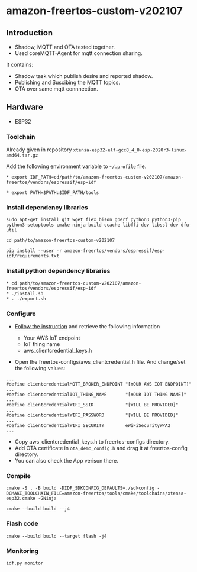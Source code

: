 # amazon-freertos-custom-v202107
## Introduction
* Shadow, MQTT and OTA tested together.
* Used coreMQTT-Agent for mqtt connection sharing.

It contains:
* Shadow task which publish desire and reported shadow.
* Publishing and Suscibing the MQTT topics.
* OTA over same mqtt connnection.

## Hardware

- ESP32


### Toolchain

Already given in repository `xtensa-esp32-elf-gcc8_4_0-esp-2020r3-linux-amd64.tar.gz`

Add the following environment variable to `~/.profile` file.

```shell script
* export IDF_PATH=cd/path/to/amazon-freertos-custom-v202107/amazon-freertos/vendors/espressif/esp-idf

* export PATH=$PATH:$IDF_PATH/tools

```

### Install dependency libraries 
```shell script
sudo apt-get install git wget flex bison gperf python3 python3-pip python3-setuptools cmake ninja-build ccache libffi-dev libssl-dev dfu-util

cd path/to/amazon-freertos-custom-v202107

pip install --user -r amazon-freertos/vendors/espressif/esp-idf/requirements.txt
```

### Install python dependency libraries 
```shell script
* cd path/to/amazon-freertos-custom-v202107/amazon-freertos/vendors/espressif/esp-idf
* ./install.sh
* . ./export.sh
```

### Configure
* [Follow the instruction](https://docs.aws.amazon.com/freertos/latest/userguide/freertos-prereqs.html) and retrieve the following information 

   * Your AWS IoT endpoint
   * IoT thing name
   * aws_clientcredential_keys.h
* Open the freertos-configs/aws_clientcredential.h file. And change/set the following values:

```
...
#define clientcredentialMQTT_BROKER_ENDPOINT "[YOUR AWS IOT ENDPOINT]"
...
#define clientcredentialIOT_THING_NAME       "[YOUR IOT THING NAME]"
...
#define clientcredentialWIFI_SSID            "[WILL BE PROVIDED]"
...
#define clientcredentialWIFI_PASSWORD        "[WILL BE PROVIDED]"
...
#define clientcredentialWIFI_SECURITY        eWiFiSecurityWPA2
...
```

*  Copy aws_clientcredential_keys.h to freertos-configs directory.
*  Add OTA certificate in `ota_demo_config.h` and drag it at freertos-config directory. 
*  You can also check the App verison there.


### Compile 

```shell script
cmake -S . -B build -DIDF_SDKCONFIG_DEFAULTS=./sdkconfig -DCMAKE_TOOLCHAIN_FILE=amazon-freertos/tools/cmake/toolchains/xtensa-esp32.cmake -GNinja

cmake --build build --j4
```

### Flash code

```shell script
cmake --build build --target flash -j4
```
 
### Monitoring

```shell script
idf.py monitor
```
